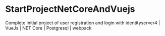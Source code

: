 # StartProjectNetCoreAndVuejs
Complete initial project of user registration and login with identityserver4 | VueJs | NET Core | Postgresql | webpack
